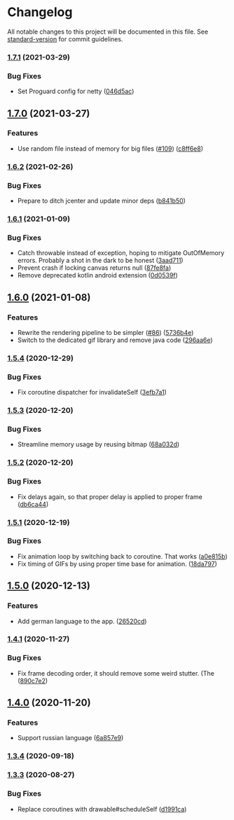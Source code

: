 # Changelog

All notable changes to this project will be documented in this file. See [standard-version](https://github.com/conventional-changelog/standard-version) for commit guidelines.

### [1.7.1](https://github.com/redwarp/gif-wallpaper/compare/v1.7.0...v1.7.1) (2021-03-29)


### Bug Fixes

* Set Proguard config for netty ([046d5ac](https://github.com/redwarp/gif-wallpaper/commit/046d5acae076b14f1de51b13248cc5a1d088b8fa))

## [1.7.0](https://github.com/redwarp/gif-wallpaper/compare/v1.6.2...v1.7.0) (2021-03-27)


### Features

* Use random file instead of memory for big files ([#109](https://github.com/redwarp/gif-wallpaper/issues/109)) ([c8ff6e8](https://github.com/redwarp/gif-wallpaper/commit/c8ff6e8a7d4eb20896e9f9c7ba9128b0103fd480))

### [1.6.2](https://github.com/redwarp/gif-wallpaper/compare/v1.6.1...v1.6.2) (2021-02-26)


### Bug Fixes

* Prepare to ditch jcenter and update minor deps ([b841b50](https://github.com/redwarp/gif-wallpaper/commit/b841b50b32d369b44a9077dd4908ce2e5d2f2c69))

### [1.6.1](https://github.com/redwarp/gif-wallpaper/compare/v1.6.0...v1.6.1) (2021-01-09)


### Bug Fixes

* Catch throwable instead of exception, hoping to mitigate OutOfMemory errors. Probably a shot in the dark to be honest ([3aad711](https://github.com/redwarp/gif-wallpaper/commit/3aad711ae15f06320af2a14a1fc46c705007055c))
* Prevent crash if locking canvas returns null ([87fe8fa](https://github.com/redwarp/gif-wallpaper/commit/87fe8fa1a21d912e1153fad9ba591d8b35265673))
* Remove deprecated kotlin android extension ([0d0539f](https://github.com/redwarp/gif-wallpaper/commit/0d0539fa6dee3302abb0d0002e194ae4349a84bb))

## [1.6.0](https://github.com/redwarp/gif-wallpaper/compare/v1.5.4...v1.6.0) (2021-01-08)


### Features

* Rewrite the rendering pipeline to be simpler ([#86](https://github.com/redwarp/gif-wallpaper/issues/86)) ([5736b4e](https://github.com/redwarp/gif-wallpaper/commit/5736b4ea59267baa3751ddfea49f46623f84e19b))
* Switch to the dedicated gif library and remove java code ([296aa6e](https://github.com/redwarp/gif-wallpaper/commit/296aa6ed8a9005821f317d297829bfbeb9cdf669))

### [1.5.4](https://github.com/redwarp/gif-wallpaper/compare/v1.5.3...v1.5.4) (2020-12-29)


### Bug Fixes

* Fix coroutine dispatcher for invalidateSelf ([3efb7a1](https://github.com/redwarp/gif-wallpaper/commit/3efb7a18835c31aa3d1cf8838c3e51a78dffb03a))

### [1.5.3](https://github.com/redwarp/gif-wallpaper/compare/v1.5.2...v1.5.3) (2020-12-20)


### Bug Fixes

* Streamline memory usage by reusing bitmap ([68a032d](https://github.com/redwarp/gif-wallpaper/commit/68a032d511a84f3682cdf7d36edeeb6f5d092aa4))

### [1.5.2](https://github.com/redwarp/gif-wallpaper/compare/v1.5.1...v1.5.2) (2020-12-20)


### Bug Fixes

* Fix delays again, so that proper delay is applied to proper frame ([db6ca44](https://github.com/redwarp/gif-wallpaper/commit/db6ca446234edabb07fd4331b3e16f9ae0d5fb36))

### [1.5.1](https://github.com/redwarp/gif-wallpaper/compare/v1.5.0...v1.5.1) (2020-12-19)


### Bug Fixes

* Fix animation loop by switching back to coroutine. That works ([a0e815b](https://github.com/redwarp/gif-wallpaper/commit/a0e815bc51bad7c1991fa3ee5c1128f9dcced137))
* Fix timing of GIFs by using proper time base for animation. ([18da797](https://github.com/redwarp/gif-wallpaper/commit/18da7973709722b367e2c3770ef78c5f774c0d1c))

## [1.5.0](https://github.com/redwarp/gif-wallpaper/compare/v1.4.1...v1.5.0) (2020-12-13)


### Features

* Add german language to the app. ([26520cd](https://github.com/redwarp/gif-wallpaper/commit/26520cd6be98af3e6bddb76fe9b44cf5f823f77e))

### [1.4.1](https://github.com/redwarp/gif-wallpaper/compare/v1.4.0...v1.4.1) (2020-11-27)


### Bug Fixes

* Fix frame decoding order, it should remove some weird stutter. (The ([890c7e2](https://github.com/redwarp/gif-wallpaper/commit/890c7e2fd13a9a3eea6f89fb86e40792e5f31164))

## [1.4.0](https://github.com/redwarp/gif-wallpaper/compare/v1.3.4...v1.4.0) (2020-11-20)


### Features

* Support russian language ([6a857e9](https://github.com/redwarp/gif-wallpaper/commit/6a857e9548be352dc7532e183e6e7b52e6362ebd))

### [1.3.4](https://github.com/redwarp/gif-wallpaper/compare/v1.3.3...v1.3.4) (2020-09-18)

### [1.3.3](https://github.com/redwarp/gif-wallpaper/compare/v1.3.2...v1.3.3) (2020-08-27)


### Bug Fixes

* Replace coroutines with drawable#scheduleSelf ([d1991ca](https://github.com/redwarp/gif-wallpaper/commit/d1991cacec246b01229de25a0ad5d7fc5f88c266))
